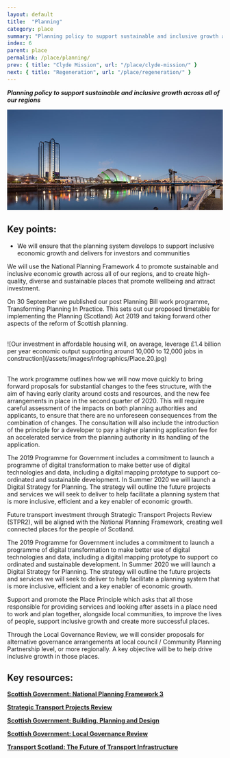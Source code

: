 ```yaml
---
layout: default
title:  "Planning"
category: place
summary: "Planning policy to support sustainable and inclusive growth across all of our regions"
index: 6
parent: place
permalink: /place/planning/
prev: { title: "Clyde Mission", url: "/place/clyde-mission/" }
next: { title: "Regeneration", url: "/place/regeneration/" }
---
```

***Planning policy to support sustainable and inclusive growth across all of our regions***

![A photograph of the waterfront in Glasgow at night](/assets/images/pageimages/Place.35.jpg)  

## Key points:

* We will ensure that the planning system develops to support inclusive economic growth and delivers for investors and communities

We will use the National Planning Framework 4 to promote sustainable and inclusive economic growth across all of our regions, and to create high-quality, diverse and sustainable places that promote wellbeing and attract investment.  

On 30 September we published our post Planning Bill work programme, Transforming Planning In Practice. This sets out our proposed timetable for implementing the Planning (Scotland) Act 2019 and taking forward other aspects of the reform of Scottish planning.  

<br>
![Our investment in affordable housing will, on average, leverage £1.4 billion per year economic output supporting around 10,000 to 12,000 jobs in construction](/assets/images/infographics/Place.20.jpg)
<br><br>

The work programme outlines how we will now move quickly to bring forward proposals for substantial changes to the fees structure, with the aim of having early clarity around costs and resources, and the new fee arrangements in place in the second quarter of 2020. This will require careful assessment of the impacts on both planning authorities and applicants, to ensure that there are no unforeseen consequences from the combination of changes.  The consultation will also include the introduction of the principle for a developer to pay a higher planning application fee for an accelerated service from the planning authority in its handling of the application.  

The 2019 Programme for Government includes a commitment to launch a programme of digital transformation to make better use of digital technologies and data, including a digital mapping prototype to support co-ordinated and sustainable development.  In Summer 2020 we will launch a Digital Strategy for Planning.  The strategy will outline the future projects and services we will seek to deliver to help facilitate a planning system that is more inclusive, efficient and a key enabler of economic growth.  

Future transport investment through Strategic Transport Projects Review (STPR2), will be aligned with the National Planning Framework, creating well connected places for the people of Scotland.  

The 2019 Programme for Government includes a commitment to launch a programme of digital transformation to make better use of digital technologies and data, including a digital mapping prototype to support co ordinated and sustainable development. In Summer 2020 we will launch a Digital Strategy for Planning. The strategy will outline the future projects and services we will seek to deliver to help facilitate a planning system that is more inclusive, efficient and a key enabler of economic growth.  

Support and promote the Place Principle which asks that all those responsible for providing services and looking after assets in a place need to work and plan together, alongside local communities, to improve the lives of people, support inclusive growth and create more successful places.  

Through the Local Governance Review, we will consider proposals for alternative governance arrangements at local council / Community Planning Partnership level, or more regionally. A key objective will be to help drive inclusive growth in those places.  
  
## Key resources:

**[Scottish Government: National Planning Framework 3](https://www.gov.scot/publications/national-planning-framework-3/)**

**[Strategic Transport Projects Review](https://www.transport.gov.scot/our-approach/strategy/strategic-transport-projects-review/#)**

**[Scottish Government: Building, Planning and Design](https://www.gov.scot/building-planning-and-design/)**

**[Scottish Government: Local Governance Review](https://www.gov.scot/policies/improving-public-services/local-governance-review/)**

**[Transport Scotland: The Future of Transport Infrastructure](https://www.transport.gov.scot/news/the-future-of-transport-infrastructure/)**
